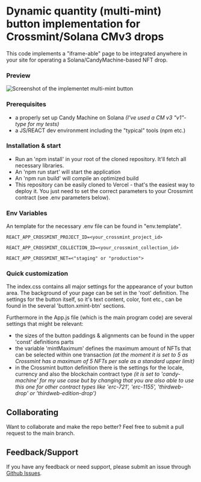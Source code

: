 # Dynamic quantity (multi-mint) button implementation for Crossmint/Solana CMv3 drops

This code implements a "iframe-able" page to be integrated anywhere in your site for operating a Solana/CandyMachine-based NFT drop.

### Preview

![Screenshot of the implementet multi-mint button](https://bafkreido5poqjy6nmbwioieroo5tip3thr5aycbinv3q2ysdzrixo6s2wu.ipfs.nftstorage.link)

### Prerequisites

- a properly set up Candy Machine on Solana *(I've used a CM v3 "v1"-type for my tests)*
- a JS/REACT dev environment including the "typical" tools (npm etc.)

### Installation & start

- Run an 'npm install' in your root of the cloned repository. It'll fetch all necessary libraries. 
- An 'npm run start' will start the application
- An 'npm run build' will compile an optimized build
- This repository can be easily cloned to Vercel - that's the easiest way to deploy it. You just need to set the correct parameters to your Crossmint contract (see .env parameters below).

### Env Variables

An template for the necessary .env file can be found in "env.template".

```
REACT_APP_CROSSMINT_PROJECT_ID=<your_crossmint_project_id>
```
```
REACT_APP_CROSSMINT_COLLECTION_ID=<your_crossmint_collection_id>
```
```
REACT_APP_CROSSMINT_NET=<"staging" or "production">
```

### Quick customization

The index.css contains all major settings for the appearance of your button area. The background of your page can be set in the 'root' definition. The settings for the button itself, so it's text content, color, font etc., can be found in the several 'button.xmint-btn' sections.

Furthermore in the App.js file (which is the main program code) are several settings that might be relevant:

- the sizes of the button paddings & alignments can be found in the upper 'const' definitions parts
- the variable 'mintMaximum' defines the maximum amount of NFTs that can be selected within one transaction *(at the moment it is set to 5 as Crossmint has a maximum of 5 NFTs per sale as a standard upper limit)*
- in the Crossmint button definition there is the settings for the locale, currency and also the blockchain contract type *(it is set to 'candy-machine' for my use case but by changing that you are also able to use this one for other contract types like 'erc-721', 'erc-1155', 'thirdweb-drop' or 'thirdweb-edition-drop')*

## Collaborating
Want to collaborate and make the repo better? Feel free to submit a pull request to the main branch.

## Feedback/Support
If you have any feedback or need support, please submit an issue through [Github Issues](https://github.com/loompact/loom-crossmint-multimint/issues).
